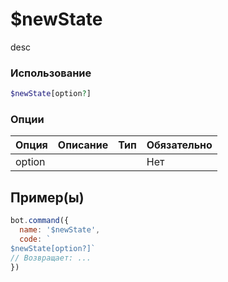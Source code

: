# $newState
desc
### Использование
```php
$newState[option?]
```

### Опции

| Опция | Описание | Тип | Обязательно |
|--------|-------------|------|----------|
| option |  |  | Нет |  
## Пример(ы)

```javascript
bot.command({
  name: '$newState',
  code: `
$newState[option?]`
// Возвращает: ...
})
```
